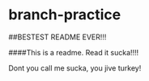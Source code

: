 # branch-practice



##BESTEST README EVER!!!

####This is a readme. Read it sucka!!!!

Dont you call me sucka, you jive turkey!